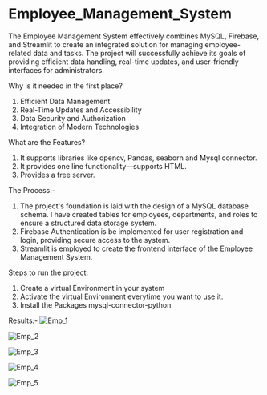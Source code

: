 # Employee_Management_System
The Employee Management System effectively combines MySQL, Firebase, and Streamlit to create an integrated solution for managing employee-related data and tasks. The project will  successfully achieve its goals of providing efficient data handling, real-time updates, and user-friendly interfaces for administrators.

Why is it needed in the first place?
1. Efficient Data Management
2. Real-Time Updates and Accessibility
3. Data Security and Authorization
4. Integration of Modern Technologies

What are the Features?
1. It supports libraries like opencv, Pandas, seaborn and Mysql connector.
2. It provides one line functionality—supports HTML.
3. Provides a free server.

The Process:-
1. The project's foundation is laid with the design of a MySQL database schema. I have created tables for employees, departments, and roles to ensure a structured data storage system. 
2. Firebase Authentication is be implemented for user registration and login, providing secure access to the system. 
3. Streamlit is employed to create the frontend interface of the Employee Management System.

Steps to run the project:
1. Create a virtual Environment in your system
2. Activate the virtual Environment everytime you want to use it.
3. Install the Packages mysql-connector-python

Results:-
![Emp_1](https://github.com/SharbaniChakraborty/Employee_Management_System/assets/170112191/549ec59b-34f8-47a6-aad8-e4af443c1249)

![Emp_2](https://github.com/SharbaniChakraborty/Employee_Management_System/assets/170112191/9c552725-e770-4933-8815-3534cc38b33d)

![Emp_3](https://github.com/SharbaniChakraborty/Employee_Management_System/assets/170112191/c02ad2d2-2299-4f28-88d4-cf1009668100)

![Emp_4](https://github.com/SharbaniChakraborty/Employee_Management_System/assets/170112191/b409b9d6-5592-49b6-bc11-16d7003cbd40)

![Emp_5](https://github.com/SharbaniChakraborty/Employee_Management_System/assets/170112191/452c1acc-b5ed-4cd6-96f5-e7194298a2b8)




   

